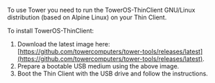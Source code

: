 To use Tower you need to run the TowerOS-ThinClient GNU/Linux distribution (based on Alpine Linux) on your Thin Client.

To install TowerOS-ThinClient:

1. Download the latest image here: [https://github.com/towercomputers/tower-tools/releases/latest](https://github.com/towercomputers/tower-tools/releases/latest).
2. Prepare a bootable USB medium using the above image.
3. Boot the Thin Client with the USB drive and follow the instructions.
